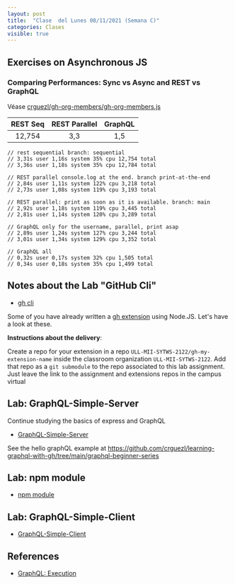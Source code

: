 ```yaml
---
layout: post
title:  "Clase  del Lunes 08/11/2021 (Semana C)"
categories: Clases
visible: true
---
```




## Exercises on Asynchronous JS

### Comparing Performances: Sync vs Async and REST vs GraphQL

Véase [crguezl/gh-org-members/gh-org-members.js](https://github.com/crguezl/gh-org-members/blob/main/gh-org-members.js)

| REST Seq    | REST Parallel | GraphQL     |
| :---:       |   :----:      |    :---:    |
| 12,754      | 3,3           | 1,5         |



```
// rest sequential branch: sequential
// 3,31s user 1,16s system 35% cpu 12,754 total
// 3,36s user 1,18s system 35% cpu 12,784 total

// REST parallel console.log at the end. branch print-at-the-end
// 2,84s user 1,11s system 122% cpu 3,218 total
// 2,73s user 1,08s system 119% cpu 3,193 total

// REST parallel: print as soon as it is available. branch: main
// 2,92s user 1,18s system 119% cpu 3,445 total
// 2,81s user 1,14s system 120% cpu 3,289 total

// GraphQL only for the username, parallel, print asap 
// 2,89s user 1,24s system 127% cpu 3,244 total
// 3,01s user 1,34s system 129% cpu 3,352 total

// GraphQL all 
// 0,32s user 0,17s system 32% cpu 1,505 total
// 0,34s user 0,18s system 35% cpu 1,499 total
```

## Notes about the Lab "GitHub Cli" 

* [gh cli]({{site.baseurl}}/practicas/06p6-t1-gh-cli.html#extension)

Some of you have already written a [gh extension]({{site.baseurl}}/tema1-introduccion/gh#extension) using Node.JS. Let's have a look at these.

**Instructions about the  delivery**: 

Create a repo for your extension in a repo `ULL-MII-SYTWS-2122/gh-my-extension-name`  inside the classroom organization `ULL-MII-SYTWS-2122`. Add that repo as a `git submodule` to the repo associated to this lab assignment. Just leave the link to the assignment and extensions repos in the campus virtual 

## Lab: GraphQL-Simple-Server

Continue studying the basics of express and GraphQL

* [GraphQL-Simple-Server]({{site.baseurl}}/practicas/graphql-simple-server/#resolvers)

See the hello graphQL example at <https://github.com/crguezl/learning-graphql-with-gh/tree/main/graphql-beginner-series>

## Lab: npm module

* [npm module]({{site.baseurl}}/practicas/npm-module)

## Lab: GraphQL-Simple-Client 

* [GraphQL-Simple-Client]({{site.baseurl}}/practicas/graphql-simple-client/)


## References

* [GraphQL: Execution](https://graphql.org/learn/execution/)